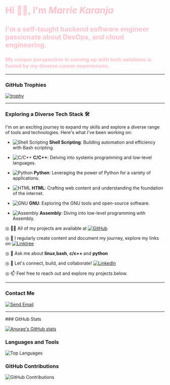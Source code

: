 <h1 style="color:pink;">Hi 👋🏿, I'm <em>Marrie Karanja</em></h1>
<h2 style="color:pink;">I'm a self-taught backend software engineer passionate about DevOps, and cloud engineering.</h2>
<h3 style="color:pink;">My unique perspective in coming up with tech solutions is fueled by my diverse career experiences.</h3>
<hr>

### GitHub Trophies

[![trophy](https://github-profile-trophy.vercel.app/?username=MarrieK99&theme=dracula)](https://github.com/ryo-ma/github-profile-trophy)
<hr>

### Exploring a Diverse Tech Stack 🛠️

I'm on an exciting journey to expand my skills and explore a diverse range of tools and technologies. Here's what I've been working on:

- ![Shell Scripting](shell-logo.png) **Shell Scripting**: Building automation and efficiency with Bash scripting.

- ![C/C++](c-cpp-logo.png) **C/C++**: Delving into systems programming and low-level languages.

- ![Python](python-logo.png) **Python**: Leveraging the power of Python for a variety of applications.

- ![HTML](html-logo.png) **HTML**: Crafting web content and understanding the foundation of the internet.

- ![GNU](gnu-logo.png) **GNU**: Exploring the GNU tools and open-source software.

- ![Assembly](assembly-logo.png) **Assembly**: Diving into low-level programming with Assembly.

◎ 👨‍💻 All of my projects are available at  <a href="https://github.com/MarrieK99"><img src="https://img.shields.io/badge/GitHub-My Projects-pink" alt="GitHub"></a>

◎ 📝 I regularly create content and document my journey, explore my links on  [![Linktree](https://img.shields.io/badge/Linktree-Explore-green)](https://linktr.ee/techmaidenmarrie)

◎ 💬 Ask me about <strong>linux</strong>,<strong>bash</strong>, <strong>c/c++ </strong> and <strong>python</strong>

◎ 📄 Let's connect, build, and collaborate! [![LinkedIn](https://img.shields.io/badge/LinkedIn-Connect-blue)](https://www.linkedin.com/in/maryanne-karanja-783333234/)

◎ 📫 Feel free to reach out and explore my projects below.<hr> <h3>Contact Me</h3>
[![Send Email](https://img.shields.io/badge/Send%20Email-njambimarrie%40gmail.com-D14836?style=for-the-badge&logo=gmail&logoColor=white)](mailto:njambimarrie@gmail.com)

<hr>
### GitHub Stats

[![Anurag's GitHub stats](https://github-readme-stats.vercel.app/api?username=MarrieK99&show_icons=true&theme=radical)](https://github.com/anuraghazra/github-readme-stats)

### Languages and Tools

![Top Languages](https://github-readme-stats.vercel.app/api/top-langs/?username=MarrieK99&layout=compact)

### GitHub Contributions

![GitHub Contributions](https://github-readme-streak-stats.herokuapp.com/?user=MarrieK99)

 
